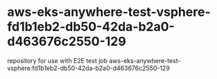 # aws-eks-anywhere-test-vsphere-fd1b1eb2-db50-42da-b2a0-d463676c2550-129
repository for use with E2E test job aws-eks-anywhere-test-vsphere:fd1b1eb2-db50-42da-b2a0-d463676c2550-129
